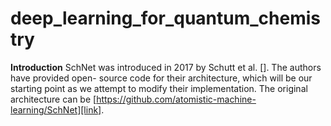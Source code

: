 # deep_learning_for_quantum_chemistry

**Introduction**
SchNet was introduced in 2017 by Schutt et al. []. The authors have provided open-
source code for their architecture, which will be our starting point as we attempt to
modify their implementation. The original architecture can be [https://github.com/atomistic-machine-learning/SchNet][link].
